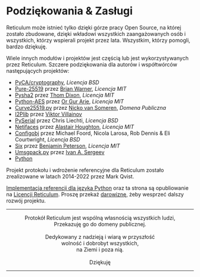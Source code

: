 # Podziękowania & Zasługi
Reticulum może istnieć tylko dzięki górze pracy Open Source, na której zostało zbudowane, dzięki wkładowi wszystkich zaangażowanych osób i wszystkich, którzy wspierali projekt przez lata. Wszystkim, którzy pomogli, bardzo dziękuję.

Wiele innych modułów i projektów jest częścią lub jest wykorzystywanych przez Reticulum. Szczere podziękowania dla autorów i współtwórców następujących projektów:

- [PyCA/cryptography](https://github.com/pyca/cryptography), *Licencja BSD*
- [Pure-25519](https://github.com/warner/python-pure25519) przez [Brian Warner](https://github.com/warner), *Licencja MIT*
- [Pysha2](https://github.com/thomdixon/pysha2) przez [Thom Dixon](https://github.com/thomdixon), *Licencja MIT*
- [Python-AES](https://github.com/orgurar/python-aes) przez [Or Gur Arie](https://github.com/orgurar), *Licencja MIT*
- [Curve25519.py](https://gist.github.com/nickovs/cc3c22d15f239a2640c185035c06f8a3#file-curve25519-py) przez [Nicko van Someren](https://gist.github.com/nickovs), *Domena Publiczna*
- [I2Plib](https://github.com/l-n-s/i2plib) przez [Viktor Villainov](https://github.com/l-n-s)
- [PySerial](https://github.com/pyserial/pyserial) przez Chris Liechti, *Licencja BSD*
- [Netifaces](https://github.com/al45tair/netifaces) przez [Alastair Houghton](https://github.com/al45tair), *Licencja MIT*
- [Configobj](https://github.com/DiffSK/configobj) przez Michael Foord, Nicola Larosa, Rob Dennis & Eli Courtwright, *Licencja BSD*
- [Six](https://github.com/benjaminp/six) przez [Benjamin Peterson](https://github.com/benjaminp), *Licencja MIT*
- [Umsgpack.py](https://github.com/vsergeev/u-msgpack-python) przez [Ivan A. Sergeev](https://github.com/vsergeev)
- [Python](https://www.python.org)

Projekt protokołu i wdrożenie referencyjne dla Reticulum zostało zrealizowane w latach 2014-2022 przez Mark Qvist.

[Implementacja referencji dla języka Python](https://github.com/markqvist/reticulum) oraz ta strona są opubliowanie na [Licencji Reticulum](license.html). Proszę przekaż <a href="donate_pl.html">darowiznę</a>, żeby wesprzeć dalszy rozwój projektu.

----------------

<center>Protokół Reticulum jest wspólną własnością wszystkich ludzi,<br/>Przekazuję go do domeny publicznej.<br/><br/>Dedykowany  z nadzieją i wiarą w przyszłość<br/>wolność i dobrobyt wszystkich,<br/>na Ziemi i poza nią.<br/><br/>Dziękuję</center>

----------------
